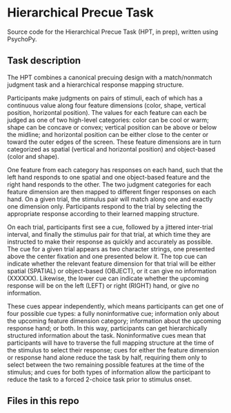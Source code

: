 # Hierarchical Precue Task
Source code for the Hierarchical Precue Task (HPT, in prep), written using PsychoPy.

## Task description

The HPT combines a canonical precuing design with a match/nonmatch judgment task and a hierarchical response mapping structure. 

Participants make judgments on pairs of stimuli, each of which has a continuous value along four feature dimensions (color, shape, vertical position, horizontal position). The values for each feature can each be judged as one of two high-level categories: color can be cool or warm; shape can be concave or convex; vertical position can be above or below the midline; and horizontal position can be either close to the center or toward the outer edges of the screen. These feature dimensions are in turn categorized as spatial (vertical and horizontal position) and object-based (color and shape). 

One feature from each category has responses on each hand, such that the left hand responds to one spatial and one object-based feature and the right hand responds to the other. The two judgment categories for each feature dimension are then mapped to different finger responses on each hand. On a given trial, the stimulus pair will match along one and exactly one dimension only. Participants respond to the trial by selecting the appropriate response according to their learned mapping structure. 

On each trial, participants first see a cue, followed by a jittered inter-trial interval, and finally the stimulus pair for that trial, at which time they are instructed to make their response as quickly and accurately as possible. The cue for a given trial appears as two character strings, one presented above the center fixation and one presented below it. The top cue can indicate whether the relevant feature dimension for that trial will be either spatial (SPATIAL) or object-based (OBJECT), or it can give no information (XXXXXX). Likewise, the lower cue can indicate whether the upcoming response will be on the left (LEFT) or right (RIGHT) hand, or give no information. 

These cues appear independently, which means participants can get one of four possible cue types: a fully noninformative cue; information only about the upcoming feature dimension category; information about the upcoming response hand; or both. In this way, participants can get hierarchically structured information about the task. Noninformative cues mean that participants will have to traverse the full mapping structure at the time of the stimulus to select their response; cues for either the feature dimension or response hand alone reduce the task by half, requiring them only to select between the two remaining possible features at the time of the stimulus; and cues for both types of information allow the participant to reduce the task to a forced 2-choice task prior to stimulus onset. 

## Files in this repo

  
